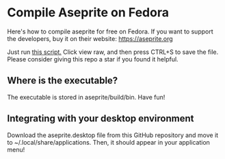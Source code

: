 # Compile Aseprite on Fedora
Here's how to compile aseprite for free on Fedora. If you want to support the developers, buy it on their website: https://aseprite.org

Just run [this script.](compile.sh) Click view raw, and then press CTRL+S to save the file.
Please consider giving this repo a star if you found it helpful.

## Where is the executable?
The executable is stored in aseprite/build/bin. Have fun!

## Integrating with your desktop environment
Download the aseprite.desktop file from this GitHub repository and move it to ~/.local/share/applications.
Then, it should appear in your application menu!
